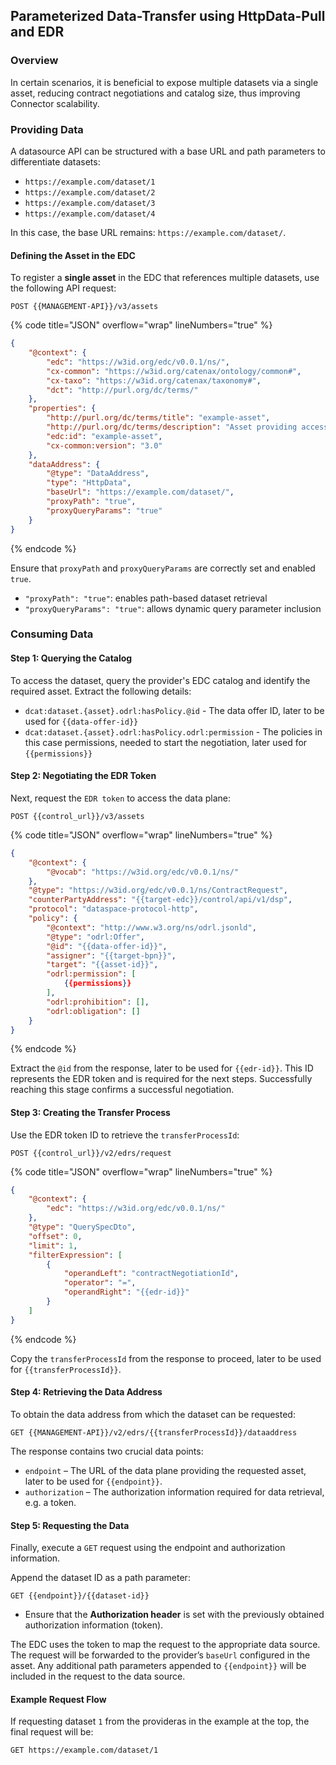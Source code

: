 ## Parameterized Data-Transfer using HttpData-Pull and EDR

### Overview

In certain scenarios, it is beneficial to expose multiple datasets via a single asset, reducing contract negotiations and catalog size, thus improving Connector scalability.

### Providing Data

A datasource API can be structured with a base URL and path parameters to differentiate datasets:
- `https://example.com/dataset/1`
- `https://example.com/dataset/2`
- `https://example.com/dataset/3`
- `https://example.com/dataset/4`

In this case, the base URL remains: `https://example.com/dataset/`.

#### Defining the Asset in the EDC

To register a **single asset** in the EDC that references multiple datasets, use the following API request:

`POST {{MANAGEMENT-API}}/v3/assets`

{% code title="JSON" overflow="wrap" lineNumbers="true" %}
```json
{
    "@context": {
        "edc": "https://w3id.org/edc/v0.0.1/ns/",
        "cx-common": "https://w3id.org/catenax/ontology/common#",
        "cx-taxo": "https://w3id.org/catenax/taxonomy#",
        "dct": "http://purl.org/dc/terms/"
    },
    "properties": {
        "http://purl.org/dc/terms/title": "example-asset",
        "http://purl.org/dc/terms/description": "Asset providing access to multiple datasets",
        "edc:id": "example-asset",
        "cx-common:version": "3.0"
    },
    "dataAddress": {
        "@type": "DataAddress",
        "type": "HttpData",
        "baseUrl": "https://example.com/dataset/",
        "proxyPath": "true",
        "proxyQueryParams": "true"
    }
}
```
{% endcode %}

Ensure that `proxyPath` and `proxyQueryParams` are correctly set and enabled `true`.
- `"proxyPath": "true"`: enables path-based dataset retrieval
- `"proxyQueryParams": "true"`: allows dynamic query parameter inclusion

### Consuming Data

#### Step 1: Querying the Catalog

To access the dataset, query the provider's EDC catalog and identify the required asset. Extract the following details:
- `dcat:dataset.{asset}.odrl:hasPolicy.@id` - The data offer ID, later to be used for `{{data-offer-id}}`
- `dcat:dataset.{asset}.odrl:hasPolicy.odrl:permission` - The policies in this case permissions, needed to start the negotiation, later used for `{{permissions}}`

#### Step 2: Negotiating the EDR Token

Next, request the `EDR token` to access the data plane:

`POST {{control_url}}/v3/assets`

{% code title="JSON" overflow="wrap" lineNumbers="true" %}
```json
{
    "@context": {
        "@vocab": "https://w3id.org/edc/v0.0.1/ns/"
    },
    "@type": "https://w3id.org/edc/v0.0.1/ns/ContractRequest",
    "counterPartyAddress": "{{target-edc}}/control/api/v1/dsp",
    "protocol": "dataspace-protocol-http",
    "policy": {
        "@context": "http://www.w3.org/ns/odrl.jsonld",
        "@type": "odrl:Offer",
        "@id": "{{data-offer-id}}",
        "assigner": "{{target-bpn}}",
        "target": "{{asset-id}}",
        "odrl:permission": [
            {{permissions}}
        ],
        "odrl:prohibition": [],
        "odrl:obligation": []
    }
}
```
{% endcode %}

Extract the `@id` from the response, later to be used for `{{edr-id}}`.
This ID represents the EDR token and is required for the next steps.
Successfully reaching this stage confirms a successful negotiation.

#### Step 3: Creating the Transfer Process

Use the EDR token ID to retrieve the `transferProcessId`:

`POST {{control_url}}/v2/edrs/request`

{% code title="JSON" overflow="wrap" lineNumbers="true" %}
```json
{
    "@context": {
        "edc": "https://w3id.org/edc/v0.0.1/ns/"
    },
    "@type": "QuerySpecDto",
    "offset": 0,
    "limit": 1,
    "filterExpression": [
        {
            "operandLeft": "contractNegotiationId",
            "operator": "=",
            "operandRight": "{{edr-id}}"
        }
    ]
}
```
{% endcode %}

Copy the `transferProcessId` from the response to proceed, later to be used for `{{transferProcessId}}`.

#### Step 4: Retrieving the Data Address

To obtain the data address from which the dataset can be requested:

`GET {{MANAGEMENT-API}}/v2/edrs/{{transferProcessId}}/dataaddress`

The response contains two crucial data points:
- `endpoint` – The URL of the data plane providing the requested asset, later to be used for `{{endpoint}}`.
- `authorization` – The authorization information required for data retrieval, e.g. a token.

#### Step 5: Requesting the Data

Finally, execute a `GET` request using the endpoint and authorization information.

Append the dataset ID as a path parameter:

`GET {{endpoint}}/{{dataset-id}}`
- Ensure that the **Authorization header** is set with the previously obtained authorization information (token).

The EDC uses the token to map the request to the appropriate data source.
The request will be forwarded to the provider’s `baseUrl` configured in the asset.
Any additional path parameters appended to `{{endpoint}}` will be included in the request to the data source.

#### Example Request Flow

If requesting dataset `1` from the provideras in the example at the top, the final request will be:

`GET https://example.com/dataset/1`
